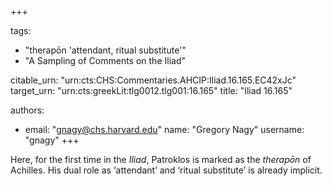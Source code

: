 +++

tags:
- "therapōn &#39;attendant, ritual substitute&#39;"
- "A Sampling of Comments on the Iliad"

citable_urn: "urn:cts:CHS:Commentaries.AHCIP:Iliad.16.165.EC42xJc"
target_urn: "urn:cts:greekLit:tlg0012.tlg001:16.165"
title: "Iliad 16.165"

authors:
- email: "gnagy@chs.harvard.edu"
  name: "Gregory Nagy"
  username: "gnagy"
+++

<p>Here, for the first time in the <em>Iliad</em>, Patroklos is marked as the <em>therapōn</em> of Achilles. His dual role as ‘attendant’ and ‘ritual substitute’ is already implicit.  </p>